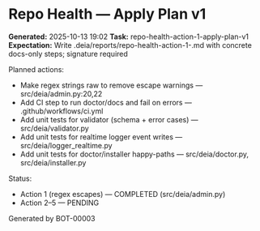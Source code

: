 ﻿# Repo Health — Apply Plan v1
**Generated:** 2025-10-13 19:02
**Task:** repo-health-action-1-apply-plan-v1
**Expectation:** Write .deia/reports/repo-health-action-1-<ts>.md with concrete docs-only steps; signature required

Planned actions:
- Make regex strings raw to remove escape warnings — src/deia/admin.py:20,22
- Add CI step to run doctor/docs and fail on errors — .github/workflows/ci.yml
- Add unit tests for validator (schema + error cases) — src/deia/validator.py
- Add unit tests for realtime logger event writes — src/deia/logger_realtime.py
- Add unit tests for doctor/installer happy-paths — src/deia/doctor.py, src/deia/installer.py

Status:
- Action 1 (regex escapes) — COMPLETED (src/deia/admin.py)
- Action 2–5 — PENDING

Generated by BOT-00003
